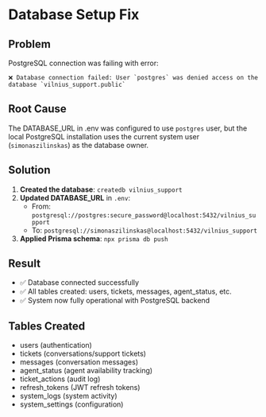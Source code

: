 # Database Setup Fix

## Problem
PostgreSQL connection was failing with error:
```
❌ Database connection failed: User `postgres` was denied access on the database `vilnius_support.public`
```

## Root Cause
The DATABASE_URL in .env was configured to use `postgres` user, but the local PostgreSQL installation uses the current system user (`simonaszilinskas`) as the database owner.

## Solution
1. **Created the database**: `createdb vilnius_support`
2. **Updated DATABASE_URL** in `.env`:
   - From: `postgresql://postgres:secure_password@localhost:5432/vilnius_support`
   - To: `postgresql://simonaszilinskas@localhost:5432/vilnius_support`
3. **Applied Prisma schema**: `npx prisma db push`

## Result
- ✅ Database connected successfully
- ✅ All tables created: users, tickets, messages, agent_status, etc.
- ✅ System now fully operational with PostgreSQL backend

## Tables Created
- users (authentication)
- tickets (conversations/support tickets)  
- messages (conversation messages)
- agent_status (agent availability tracking)
- ticket_actions (audit log)
- refresh_tokens (JWT refresh tokens)
- system_logs (system activity)
- system_settings (configuration)